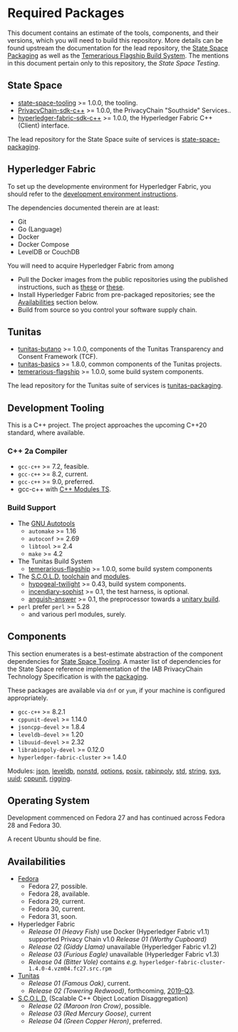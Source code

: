 # Required Packages

This document contains an estimate of the tools, components, and their versions, which you will need to build this repository.  More details can be found upstream the documentation for the lead repository, the [State Space Packaging](https://github.com/yahoo/state-space-packaging/blob/master/PACKAGES.md) as well as the [Temerarious Flagship Build System](https://github.com/yahoo/temerarious-flagship/blob/master/README.md).  The mentions in this document pertain only to this repository, the _State Space Testing_.

## State Space

* [state-space-tooling](https://github.com/yahoo/state-space-tooling) >= 1.0.0, the tooling.
* [PrivacyChain-sdk-c++](https://github.com/yahoo/PrivacyChain-sdk-c++) >= 1.0.0, the PrivacyChain "Southside" Services..
* [hyperledger-fabric-sdk-c++](https://github.com/yahoo/hyperledger-fabric-sdk-c++) >= 1.0.0, the Hyperledger Fabric C++ (Client) interface.

The lead repository for the State Space suite of services is [state-space-packaging](https://github.com/yahoo/state-space-packaging).

## Hyperledger Fabric

To set up the developmente environment for Hyperledger Fabric, you should refer to the [development environment instructions](https://hyperledger-fabric.readthedocs.io/en/release-1.4/dev-setup/devenv.html).

The dependencies documented therein are at least:
* Git
* Go  (Language)
* Docker
* Docker Compose
* LevelDB or CouchDB

You will need to acquire Hyperledger Fabric from among
* Pull the Docker images from the public repositories using the published instructions, such as [these](https://hyperledger-fabric.readthedocs.io/en/release-1.4/getting_started.html) or [these](https://openblockchain.readthedocs.io/en/latest/Setup/Network-setup).
* Install Hyperledger Fabric from pre-packaged repositories; see the [Availabilities](#availabilities) section below.
* Build from source so you control your software supply chain.

## Tunitas

* [tunitas-butano](https://github.com/yahoo/tunitas-butano) >= 1.0.0, components of the Tunitas Transparency and Consent Framework (TCF).
* [tunitas-basics](https://github.com/yahoo/tunitas-basics) >= 1.8.0, common components of the Tunitas projects.
* [temerarious-flagship](https://github.com/yahoo/temerarious-flagship) >= 1.0.0, some build system components.

The lead repository for the Tunitas suite of services is [tunitas-packaging](https://github.com/yahoo/tunitas-packaging).

## Development Tooling

This is a C++ project.  The project approaches the upcoming C++20 standard, where available.

### C++ 2a Compiler
* `gcc-c++` >= 7.2, feasible.
* `gcc-c++` >= 8.2, current.
* `gcc-c++` >= 9.0, preferred.
* gcc-c++ with [C++ Modules TS](https://gcc.gnu.org/wiki/cxx-modules).

### Build Support
* The [GNU Autotools](https://www.gnu.org/software/automake/manual/html_node/index.html#Top)
    * `automake` >= 1.16
    * `autoconf` >= 2.69
    * `libtool` >= 2.4
    * `make` >= 4.2
* The Tunitas Build System
    * [temerarious-flagship](https://github.com/yahoo/temerarious-flagship) >= 1.0.0, some build system components
* The [S.C.O.L.D.](https://www.scold-lang.org) [toolchain](https://git.scold-lang.org/core) and [modules](https://git.scold-lang.org/modules).
    * [hypogeal-twilight](https://git.scold-lang.org/core/hypogeal-twilight) >= 0.43, build system components.
    * [incendiary-sophist](https://git.scold-lang.org/core/incendiary-sophist) >= 0.1, the test harness, is optional.
    * [anguish-answer](https://git.scold-lang.org/core/anguish-answer) >= 0.1, the preprocessor towards a [unitary build](https://mesonbuild.com/Unity-builds.html).
* `perl` prefer `perl` >= 5.28
    * and various perl modules, surely.

##  Components

This section enumerates is a best-estimate abstraction of the component dependencies for [State Space Tooling](https://github.com/yahoo/state-space-tooling).  A master list of dependencies for the State Space reference implementation of the IAB PrivacyChain Technology Specification is with the [packaging](https://github.com/yahoo/state-space-packaging/blob/master/PACKAGES.md).

These packages are available via `dnf` or `yum`, if your machine is configured appropriately.

* `gcc-c++` >= 8.2.1
* `cppunit-devel` >= 1.14.0
* `jsoncpp-devel` >= 1.8.4
* `leveldb-devel` >= 1.20
* `libuuid-devel` >= 2.32
* `librabinpoly-devel` >= 0.12.0
* `hyperledger-fabric-cluster` >= 1.4.0

Modules: [json](https://git.scold-lang.org/modules/json), [leveldb](https://git.scold-lang.org/modules/leveldb), [nonstd](https://git.scold-lang.org/modules/nonstd), [options](https://git.scold-lang.org/modules/options), [posix](https://git.scold-lang.org/modules/posix), [rabinpoly](https://git.scold-lang.org/modules/rabinpoly), [std](https://git.scold-lang.org/modules/std), [string](https://git.scold-lang.org/modules/string), [sys](https://git.scold-lang.org/modules/sys), [uuid](https://git.scold-lang.org/modules/uuid); [cppunit](https://git.scold-lang.org/modules/cppunit), [rigging](https://git.scold-lang.org/modules/rigging).

## Operating System

Development commenced on Fedora 27 and has continued across Fedora 28 and Fedora 30.

A recent Ubuntu should be fine.

## Availabilities

* [Fedora](https://getfedora.com)
    * Fedora 27, possible.
    * Fedora 28, available.
    * Fedora 29, current.
    * Fedora 30, current.
    * Fedora 31, soon.
* Hyperledger Fabric
    * <em>Release 01 (Heavy Fish)</em> use Docker (Hyperledger Fabric v1.1) supported Privacy Chain v1.0 <em>Release 01 (Worthy Cupboard)</em>
    * <em>Release 02 (Giddy Llama)</em> unavailable (Hyperledger Fabric v1.2)
    * <em>Release 03 (Furious Eagle)</em> unavailable (Hyperledger Fabric v1.3)
    * <em>Release 04 (Bitter Vole)</em> contains <em>e.g.</em> `hyperledger-fabric-cluster-1.4.0-4.vzm04.fc27.src.rpm`
* [Tunitas](https://github.com/yahoo/tunitas-packaging/blob/master/README.md)
    * <em>Release 01 (Famous Oak)</em>, current.
    * <em>Release 02 (Towering Redwood)</em>, forthcoming, [2019-Q3](https://wiki.tunitas.technology/page/Release_02,_Towering_Redwood).
* [S.C.O.L.D.](https://www.scold-lang.org) (Scalable C++ Object Location Disaggregation)
    * <em>Release 02 (Maroon Iron Crow)</em>, possible.
    * <em>Release 03 (Red Mercury Goose)</em>, current
    * <em>Release 04 (Green Copper Heron)</em>, preferred.
